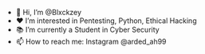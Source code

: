 - 👋 Hi, I’m @Blxckzey
- ❤️ I’m interested in Pentesting, Python, Ethical Hacking
- 📚 I’m currently a Student in Cyber Security
- 📫 How to reach me: Instagram @arded_ah99

<!---
I23BU5/I23BU5 is a ✨ special ✨ repository because its `README.md` (this file) appears on your GitHub profile.
You can click the Preview link to take a look at your changes.
--->
